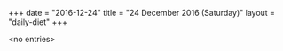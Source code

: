 +++
date = "2016-12-24"
title = "24 December 2016 (Saturday)"
layout = "daily-diet"
+++


\<no entries\>

